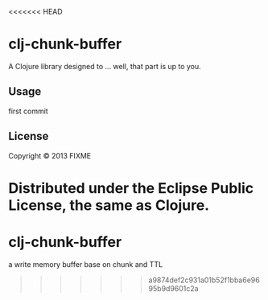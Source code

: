<<<<<<< HEAD
# clj-chunk-buffer

A Clojure library designed to ... well, that part is up to you.

## Usage

first commit

## License

Copyright © 2013 FIXME

Distributed under the Eclipse Public License, the same as Clojure.
=======
clj-chunk-buffer
================

a write memory buffer base on chunk and TTL
>>>>>>> a9874def2c931a01b52f1bba6e9695b9d9601c2a
